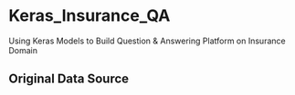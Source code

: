 # Keras_Insurance_QA
Using Keras Models to Build Question &amp; Answering Platform on Insurance Domain

## Original Data Source